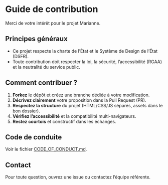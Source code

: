 # Guide de contribution

Merci de votre intérêt pour le projet Marianne.

## Principes généraux
- Ce projet respecte la charte de l’État et le Système de Design de l’État (DSFR).
- Toute contribution doit respecter la loi, la sécurité, l’accessibilité (RGAA) et la neutralité du service public.

## Comment contribuer ?
1. **Forkez** le dépôt et créez une branche dédiée à votre modification.
2. **Décrivez clairement** votre proposition dans la Pull Request (PR).
3. **Respectez la structure** du projet (HTML/CSS/JS séparés, assets dans le bon dossier).
4. **Vérifiez l’accessibilité** et la compatibilité multi-navigateurs.
5. **Restez courtois** et constructif dans les échanges.

## Code de conduite
Voir le fichier [CODE_OF_CONDUCT.md](./CODE_OF_CONDUCT.md).

## Contact
Pour toute question, ouvrez une issue ou contactez l’équipe référente. 